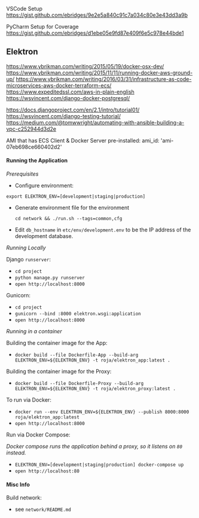 VSCode Setup
https://gist.github.com/ebridges/9e2e5a840c91c7a034c80e3e43dd3a9b

PyCharm Setup for Coverage
https://gist.github.com/ebridges/d1ebe05e9fd87e409f6e5c978e44bde1


## Elektron

https://www.ybrikman.com/writing/2015/05/19/docker-osx-dev/
https://www.ybrikman.com/writing/2015/11/11/running-docker-aws-ground-up/
https://www.ybrikman.com/writing/2016/03/31/infrastructure-as-code-microservices-aws-docker-terraform-ecs/
https://www.expeditedssl.com/aws-in-plain-english
https://wsvincent.com/django-docker-postgresql/

https://docs.djangoproject.com/en/2.1/intro/tutorial01/
https://wsvincent.com/django-testing-tutorial/
https://medium.com/@tomwwright/automating-with-ansible-building-a-vpc-c252944d3d2e


AMI that has ECS Client & Docker Server pre-installed:
ami_id: 'ami-07eb698ce660402d2'

#### Running the Application

*Prerequisites*

* Configure environment:

`export ELEKTRON_ENV=[development|staging|production]`

* Generate environment file for the environment
  
  `cd network && ./run.sh --tags=common,cfg`

* Edit `db_hostname` in `etc/env/development.env` to be the IP address of the development database.

*Running Locally*

Django `runserver`:

* `cd project`
* `python manage.py runserver`
* `open http://localhost:8000`

Gunicorn:

* `cd project`
* `gunicorn --bind :8000 elektron.wsgi:application`
* `open http://localhost:8000`

*Running in a container*

Building the container image for the App:

* `docker build --file Dockerfile-App --build-arg ELEKTRON_ENV=${ELEKTRON_ENV} -t roja/elektron_app:latest .`

Building the container image for the Proxy:

* `docker build --file Dockerfile-Proxy --build-arg ELEKTRON_ENV=${ELEKTRON_ENV} -t roja/elektron_proxy:latest .`

To run via Docker:

* `docker run --env ELEKTRON_ENV=${ELEKTRON_ENV} --publish 8000:8000 roja/elektron_app:latest`
* `open http://localhost:8000`

Run via Docker Compose:

_Docker compose runs the application behind a proxy, so it listens on `80` instead._

* `ELEKTRON_ENV=[development|staging|production] docker-compose up`
* `open http://localhost:80`

#### Misc Info

Build network:

* see `network/README.md`
